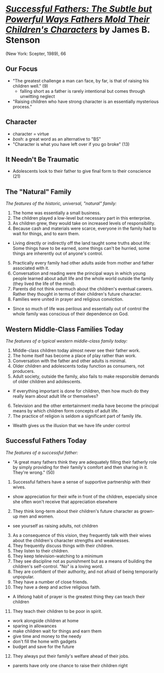
# [*Successful Fathers: The Subtle but Powerful Ways Fathers Mold Their Children's Characters*](https://www.amazon.com/Successful-Fathers-Powerful-Childrens-Characters/dp/1889334375/ref=sr_1_1?keywords=Successful+Fathers&qid=1564479327&s=gateway&sr=8-1) by James B. Stenson

(New York: Scepter, 1989), 66

## Our Focus
- "The greatest challenge a man can face, by far, is that of raising his children well." (9)
  - falling short as a father is rarely intentional but comes through unwitting neglect
- "Raising children who have strong character is an essentially mysterious process."

## Character
- character = virtue
- *bosh*: a great word as an alternative to "BS"
- "Character is what you have left over if you go broke" (13)

## It Needn't Be Traumatic
- Adolescents look to their father to give final form to their conscience (21)

## The "Natural" Family
*The features of the historic, universal, "natural" family:*

1. The home was essentially a small business.
2. The children played a low-level but necessary part in this enterprise.
3. As children grew, they would take on increased levels of responsibility.
4. Because cash and materials were scarce, everyone in the family had to wait for things, and to earn them.
  - Living directly or indirectly off the land taught some truths about life: Some things have to be earned, some things can't be hurried, some things are inherently out of anyone's control.
5. Practically every family had other adults aside from mother and father associated with it.
6. Conversation and reading were the principal ways in which young people learned about adult life and the whole world outside the family (they lived the life of the mind).
7. Parents did not think overmuch about the children's eventual careers. Rather they thought in terms of their children's future character.
8. Families were united in prayer and religious conviction.
  - Since so much of life was perilous and essentially out of control the whole family was conscious of their dependence on God.

## Western Middle-Class Families Today
*The features of a typical western middle-class family today:*

1. Middle-class children today almost never see their father work.
2. The home itself has become a place of play rather than work.
3. Conversation with the father and other adults is minimal.
4. Older children and adolescents today function as consumers, not producers.
5. Adult society, outside the family, also fails to make responsible demands of older children and adolescents.
  - If everything important is done for children, then how much do they really learn about adult life or themselves?
6. Television and the other entertainment media have become the principal means by which children form concepts of adult life.
7. The practice of religion is seldom a significant part of family life.
  - Wealth gives us the illusion that we have life under control

## Successful Fathers Today
*The features of a successful father:*

- "A great many fathers think they are adequately filling their fatherly role by simply providing for their family's comfort and then sharing in it. They're wrong." (50)


1. Successful fathers have a sense of supportive partnership with their wives.
  - show appreciation for their wife in front of the children, especially since she often won't receive that appreciation elsewhere
2. They think long-term about their children's future character as grown-up men and women.
  - see yourself as raising adults, not children
3. As a consequence of this vision, they frequently talk with their wives about the children's character strengths and weaknesses.
4. They frequently discuss things with their children.
5. They listen to their children.
6. They keep television-watching to a minimum
7. They see discipline not as punishment but as a means of building the children's self-control. "No" is a loving word.
8. They are confident of their authority, and not afraid of being temporarily unpopular.
9. They have a number of close friends.
10. They have a deep and active religious faith.
  - A lifelong habit of prayer is the greatest thing they can teach their children
11. They teach their children to be poor in spirit.
  - work alongside children at home
  - sparing in allowances
  - make children wait for things and earn them
  - give time and money to the needy
  - don't fill the home with gadgets
  - budget and save for the future
12. They always put their family's welfare ahead of their jobs.
  - parents have only one chance to raise their children right
